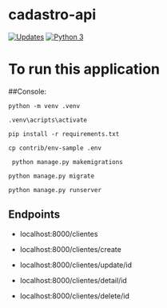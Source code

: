 # cadastro-api

[![Updates](https://pyup.io/repos/github/heltonteixeira92/cadastro-api/shield.svg)](https://pyup.io/repos/github/heltonteixeira92/cadastro-api/)
[![Python 3](https://pyup.io/repos/github/heltonteixeira92/cadastro-api/python-3-shield.svg)](https://pyup.io/repos/github/heltonteixeira92/cadastro-api/)


# To run this application

##Console:

```python -m venv .venv```

```.venv\acripts\activate```

``pip install -r requirements.txt``

``cp contrib/env-sample .env``

`` python manage.py makemigrations``

```python manage.py migrate```

``python manage.py runserver``

## Endpoints

- localhost:8000/clientes

- localhost:8000/clientes/create

- localhost:8000/clientes/update/id

- localhost:8000/clientes/detail/id

- localhost:8000/clientes/delete/id
